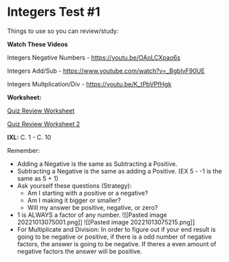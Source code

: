 # Integers Test #1

Things to use so you can review/study:

**Watch These Videos**

Integers Negative Numbers - https://youtu.be/OAoLCXpao6s

Integers Add/Sub - https://www.youtube.com/watch?v=_BgblvF90UE

Integers Multplication/Div - https://youtu.be/K_tPbVPfHgk

**Worksheet:**

[Quiz Review Worksheet](https://drive.google.com/file/d/1Ie3oafN3USQQ17VXHXB3MzfUkEzeDH4H/view)

[Quiz Review Worksheet 2](https://drive.google.com/file/d/1FFORDzOEqmp1jmAF1kUoYnQHFY_elT44/view)

**IXL:**
C. 1 - C. 10

Remember:
- Adding a Negative is the same as Subtracting a Positive.
- Subtracting a Negative is the same as adding a Positive. (EX 5 - -1 is the same as 5 + 1)
- Ask yourself these questions (Strategy):
	- Am I starting with a positive or a negative?
	- Am I making it bigger or smaller?
	- Will my answer be positive, negative, or zero?
- 1 is ALWAYS a factor of any number. 
![[Pasted image 20221013075001.png]]
![[Pasted image 20221013075215.png]]
- For Multiplicate and Division: In order to figure out if your end result is going to be negative or positive, if there is a odd number of negative factors, the answer is going to be negative. If theres a even amount of negative factors the answer will be positive.